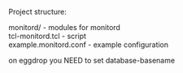 Project structure:

 monitord/ - modules for monitord  
 tcl-monitord.tcl - script  
 example.monitord.conf - example configuration  

on eggdrop you NEED to set database-basename
